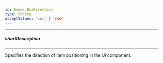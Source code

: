 ```yaml
---
id: Enums.BoxDirection
type: String
acceptValues: 'col' | 'row'
---
```

---
##### shortDescription
<!-- Description goes here -->

---
<!-- Description goes here -->
Specifies the direction of item positioning in the UI component.